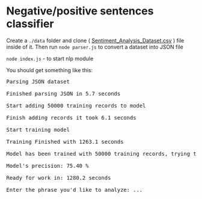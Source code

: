 # Negative/positive sentences classifier

Create a `./data` folder and clone ( [Sentiment_Analysis_Dataset.csv](http://thinknook.com/wp-content/uploads/2012/09/Sentiment-Analysis-Dataset.zip) ) file inside of it.
Then run `node parser.js` to convert a dataset into JSON file

`node index.js` - to start nlp module

You should get something like this:

<pre>
Parsing JSON dataset

Finished parsing JSON in 5.7 seconds

Start adding 50000 training records to model

Finish adding records it took 6.1 seconds

Start training model

Training Finished with 1263.1 seconds

Model has been trained with 50000 training records, trying to predict 500 test examples

Model's precision: 75.40 %

Ready for work in: 1280.2 seconds

Enter the phrase you'd like to analyze: ...
</pre>
